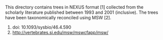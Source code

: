 This directory contains trees in NEXUS format [1] collected from the scholarly literature
published between 1993 and 2001 (inclusive). The trees have been taxonomically reconciled
using MSW [2].

1. doi: 10.1093/sysbio/46.4.590
2. http://vertebrates.si.edu/msw/mswcfapp/msw/